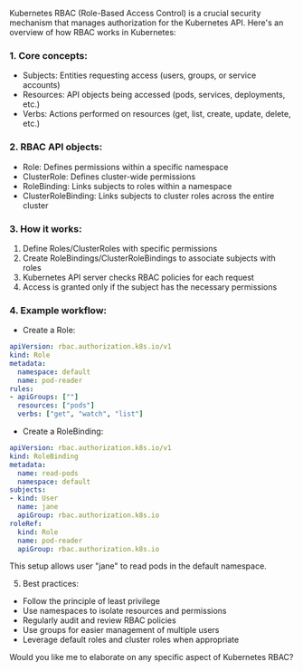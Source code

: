 Kubernetes RBAC (Role-Based Access Control) is a crucial security mechanism that manages authorization for the Kubernetes API. Here's an overview of how RBAC works in Kubernetes:

### 1. Core concepts:

- Subjects: Entities requesting access (users, groups, or service accounts)
- Resources: API objects being accessed (pods, services, deployments, etc.)
- Verbs: Actions performed on resources (get, list, create, update, delete, etc.)

### 2. RBAC API objects:

- Role: Defines permissions within a specific namespace
- ClusterRole: Defines cluster-wide permissions
- RoleBinding: Links subjects to roles within a namespace
- ClusterRoleBinding: Links subjects to cluster roles across the entire cluster

### 3. How it works:

1. Define Roles/ClusterRoles with specific permissions
2. Create RoleBindings/ClusterRoleBindings to associate subjects with roles
3. Kubernetes API server checks RBAC policies for each request
4. Access is granted only if the subject has the necessary permissions

### 4. Example workflow:

- Create a Role:
```yaml
apiVersion: rbac.authorization.k8s.io/v1
kind: Role
metadata:
  namespace: default
  name: pod-reader
rules:
- apiGroups: [""]
  resources: ["pods"]
  verbs: ["get", "watch", "list"]
```

- Create a RoleBinding:
```yaml
apiVersion: rbac.authorization.k8s.io/v1
kind: RoleBinding
metadata:
  name: read-pods
  namespace: default
subjects:
- kind: User
  name: jane
  apiGroup: rbac.authorization.k8s.io
roleRef:
  kind: Role
  name: pod-reader
  apiGroup: rbac.authorization.k8s.io
```

This setup allows user "jane" to read pods in the default namespace.

5. Best practices:

- Follow the principle of least privilege
- Use namespaces to isolate resources and permissions
- Regularly audit and review RBAC policies
- Use groups for easier management of multiple users
- Leverage default roles and cluster roles when appropriate

Would you like me to elaborate on any specific aspect of Kubernetes RBAC?